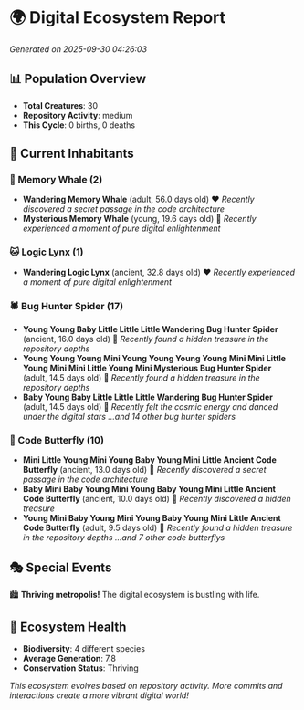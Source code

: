 # 🌍 Digital Ecosystem Report
*Generated on 2025-09-30 04:26:03*

## 📊 Population Overview
- **Total Creatures**: 30
- **Repository Activity**: medium
- **This Cycle**: 0 births, 0 deaths

## 👥 Current Inhabitants

### 🐋 Memory Whale (2)
- **Wandering Memory Whale** (adult, 56.0 days old) ❤️
  *Recently discovered a secret passage in the code architecture*
- **Mysterious Memory Whale** (young, 19.6 days old) 💚
  *Recently experienced a moment of pure digital enlightenment*

### 🐱 Logic Lynx (1)
- **Wandering Logic Lynx** (ancient, 32.8 days old) ❤️
  *Recently experienced a moment of pure digital enlightenment*

### 🕷️ Bug Hunter Spider (17)
- **Young Young Baby Little Little Little Wandering Bug Hunter Spider** (ancient, 16.0 days old) 💚
  *Recently found a hidden treasure in the repository depths*
- **Young Young Young Mini Young Young Young Young Mini Mini Little Young Mini Mini Little Young Mini Mysterious Bug Hunter Spider** (adult, 14.5 days old) 💛
  *Recently found a hidden treasure in the repository depths*
- **Baby Young Baby Little Little Little Wandering Bug Hunter Spider** (adult, 14.5 days old) 💚
  *Recently felt the cosmic energy and danced under the digital stars*
  *...and 14 other bug hunter spiders*

### 🦋 Code Butterfly (10)
- **Mini Little Young Mini Young Baby Young Mini Little Ancient Code Butterfly** (ancient, 13.0 days old) 💛
  *Recently discovered a secret passage in the code architecture*
- **Baby Mini Baby Young Mini Young Baby Young Mini Little Ancient Code Butterfly** (ancient, 10.0 days old) 💚
  *Recently discovered a hidden treasure*
- **Young Mini Baby Young Mini Young Baby Young Mini Little Ancient Code Butterfly** (adult, 9.5 days old) 💚
  *Recently found a hidden treasure in the repository depths*
  *...and 7 other code butterflys*

## 🎭 Special Events

🏙️ **Thriving metropolis!** The digital ecosystem is bustling with life.

## 🔬 Ecosystem Health
- **Biodiversity**: 4 different species
- **Average Generation**: 7.8
- **Conservation Status**: Thriving

*This ecosystem evolves based on repository activity. More commits and interactions create a more vibrant digital world!*
